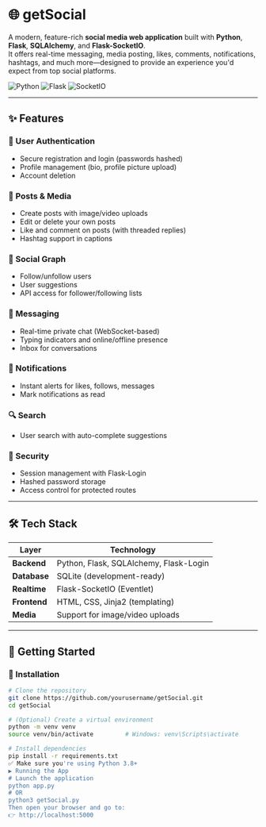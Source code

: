 # 🌐 getSocial

A modern, feature-rich **social media web application** built with **Python**, **Flask**, **SQLAlchemy**, and **Flask-SocketIO**.  
It offers real-time messaging, media posting, likes, comments, notifications, hashtags, and much more—designed to provide an experience you'd expect from top social platforms.

![Python](https://img.shields.io/badge/Python-3.8+-blue?logo=python)
![Flask](https://img.shields.io/badge/Flask-%20%20v2.x%20-black?logo=flask)
![SocketIO](https://img.shields.io/badge/Realtime-Flask--SocketIO-red?logo=websocket)

---

## ✨ Features

### 👤 User Authentication
- Secure registration and login (passwords hashed)
- Profile management (bio, profile picture upload)
- Account deletion

### 📸 Posts & Media
- Create posts with image/video uploads
- Edit or delete your own posts
- Like and comment on posts (with threaded replies)
- Hashtag support in captions

### 🔗 Social Graph
- Follow/unfollow users
- User suggestions
- API access for follower/following lists

### 💬 Messaging
- Real-time private chat (WebSocket-based)
- Typing indicators and online/offline presence
- Inbox for conversations

### 🔔 Notifications
- Instant alerts for likes, follows, messages
- Mark notifications as read

### 🔍 Search
- User search with auto-complete suggestions

### 🔐 Security
- Session management with Flask-Login
- Hashed password storage
- Access control for protected routes

---

## 🛠️ Tech Stack

| Layer         | Technology                                   |
|---------------|-----------------------------------------------|
| **Backend**   | Python, Flask, SQLAlchemy, Flask-Login       |
| **Database**  | SQLite (development-ready)                   |
| **Realtime**  | Flask-SocketIO (Eventlet)                    |
| **Frontend**  | HTML, CSS, Jinja2 (templating)               |
| **Media**     | Support for image/video uploads              |

---

## 🚀 Getting Started

### 🔧 Installation

```bash
# Clone the repository
git clone https://github.com/yourusername/getSocial.git
cd getSocial

# (Optional) Create a virtual environment
python -m venv venv
source venv/bin/activate         # Windows: venv\Scripts\activate

# Install dependencies
pip install -r requirements.txt
✅ Make sure you're using Python 3.8+
▶️ Running the App
# Launch the application
python app.py
# OR
python3 getSocial.py
Then open your browser and go to:
👉 http://localhost:5000
